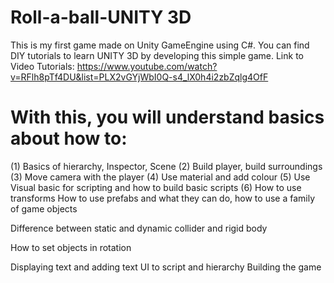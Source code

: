 # Roll-a-ball-UNITY 3D
This is my first game made on Unity GameEngine using C#. 
You can find DIY tutorials to learn UNITY 3D by developing this simple game. 
Link to Video Tutorials: https://www.youtube.com/watch?v=RFlh8pTf4DU&list=PLX2vGYjWbI0Q-s4_lX0h4i2zbZqlg4OfF

# With this, you will understand basics about how to:

(1) Basics of hierarchy, Inspector, Scene       (2) Build player, build surroundings        (3) Move camera with the player         (4) Use material and add colour         (5) Use Visual basic for scripting and how to build basic scripts         (6) How to use transforms
How to use prefabs and what they can do, how to use a family of game objects 

Difference between static and dynamic collider and rigid body 


How to set objects in rotation

Displaying text and adding text UI to script and hierarchy
Building the game 
